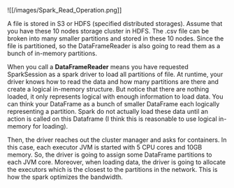 ![[/images/Spark_Read_Operation.png]]

A file is stored in S3 or HDFS (specified distributed storages). Assume that you have these 10 nodes storage cluster in HDFS. The .csv file can be broken into many smaller partitions and stored in these 10 nodes. Since the file is partitioned, so the DataFrameReader is also going to read them as a bunch of in-memory partitions.

When you call a **DataFrameReader** means you have requested SparkSession as a spark driver to load all partitions of file. At runtime, your driver knows how to read the data and how many partitions are there and create a logical in-memory structure. But notice that there are nothing loaded, it only represents logical with enough information to load data. You can think your DataFrame as a bunch of smaller DataFrame each logically representing a partition. Spark do not actually load these data until an action is called on this Dataframe (I think this is reasonable to use logical in-memory for loading).

Then, the driver reaches out the cluster manager and asks for containers. In this case, each executor JVM is started with 5 CPU cores and 10GB memory. So, the driver is going to assign some DataFrame partitions to each JVM core. Moreover, when loading data, the driver is going to allocate the executors which is the closest to the partitions in the network. This is how the spark optimizes the bandwidth. 
